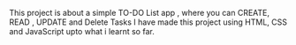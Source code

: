 This project is about a simple TO-DO List app , where you can CREATE, READ , UPDATE and Delete Tasks
 I have made this project using HTML, CSS and JavaScript upto what i learnt so far.